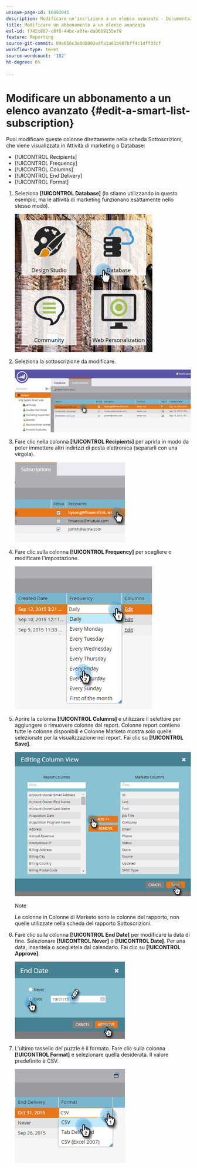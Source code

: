 ```yaml
---
unique-page-id: 10093041
description: Modificare un’iscrizione a un elenco avanzato - Documentazione di Marketo - Documentazione del prodotto
title: Modificare un abbonamento a un elenco avanzato
exl-id: f745c887-c8f8-44bc-a0fe-da0669155ef9
feature: Reporting
source-git-commit: 09a656c3a0d0002edfa1a61b987bff4c1dff33cf
workflow-type: tm+mt
source-wordcount: '182'
ht-degree: 6%

---
```


# Modificare un abbonamento a un elenco avanzato {#edit-a-smart-list-subscription}

Puoi modificare queste colonne direttamente nella scheda Sottoscrizioni, che viene visualizzata in Attività di marketing o Database:

* [!UICONTROL Recipients]
* [!UICONTROL Frequency]
* [!UICONTROL Columns]
* [!UICONTROL End Delivery]
* [!UICONTROL Format]

1. Seleziona **[!UICONTROL Database]** (lo stiamo utilizzando in questo esempio, ma le attività di marketing funzionano esattamente nello stesso modo).

   ![](assets/db-1.png)

1. Seleziona la sottoscrizione da modificare.

   ![](assets/two.png)

1. Fare clic nella colonna **[!UICONTROL Recipients]** per aprirla in modo da poter immettere altri indirizzi di posta elettronica (separarli con una virgola).

   ![](assets/image2015-9-14-13-3a44-3a14.png)

1. Fare clic sulla colonna **[!UICONTROL Frequency]** per scegliere o modificare l&#39;impostazione.

   ![](assets/image2015-9-14-10-3a30-3a37.png)

1. Aprire la colonna **[!UICONTROL Columns]** e utilizzare il selettore per aggiungere o rimuovere colonne dal report. Colonne report contiene tutte le colonne disponibili e Colonne Marketo mostra solo quelle selezionate per la visualizzazione nel report. Fai clic su **[!UICONTROL Save]**.

   ![](assets/image2015-9-14-10-3a59-3a6.png)

   >[!NOTE]
   >
   >Le colonne in Colonne di Marketo sono le colonne del rapporto, non quelle utilizzate nella scheda del rapporto Sottoscrizioni.

1. Fare clic sulla colonna **[!UICONTROL End Date]** per modificare la data di fine. Selezionare **[!UICONTROL Never]** o **[!UICONTROL Date]**. Per una data, inseritela o sceglietela dal calendario. Fai clic su **[!UICONTROL Approve]**.

   ![](assets/image2015-9-14-11-3a6-3a38.png)

1. L&#39;ultimo tassello del puzzle è il formato. Fare clic sulla colonna **[!UICONTROL Format]** e selezionare quella desiderata. Il valore predefinito è CSV.

   ![](assets/image2015-9-14-11-3a11-3a41.png)
